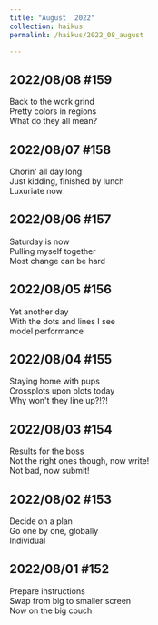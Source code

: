 ```yaml
---
title: "August  2022"
collection: haikus
permalink: /haikus/2022_08_august

---
```

## 2022/08/08 #159
Back to the work grind \
Pretty colors in regions \
What do they all mean?

## 2022/08/07 #158
Chorin' all day long \
Just kidding, finished by lunch \
Luxuriate now

## 2022/08/06 #157
Saturday is now \
Pulling myself together \
Most change can be hard


## 2022/08/05 #156
Yet another day \
With the dots and lines I see \
model performance


## 2022/08/04 #155
Staying home with pups \
Crossplots upon plots today \
Why won't they line up?!?!

## 2022/08/03 #154
Results for the boss \
Not the right ones though, now write! \
Not bad, now submit!

## 2022/08/02 #153
Decide on a plan \
Go one by one, globally \
Individual

## 2022/08/01 #152
Prepare instructions \
Swap from big to smaller screen \
Now on the big couch



<!-- Tana on eesti
vabariigiaastapaev
joogid koigile -->



<!-- Heading 1
======

Heading 2  
======

Heading 3
====== -->
